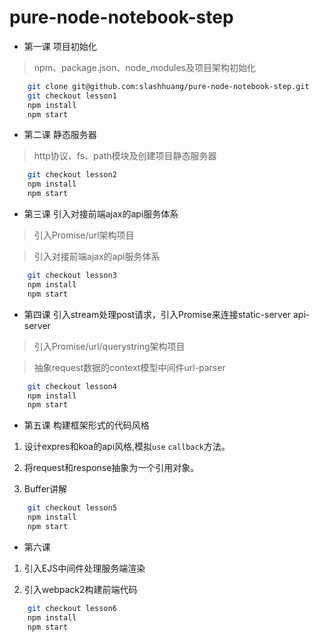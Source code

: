 # pure-node-notebook-step

- 第一课 项目初始化
> npm、package.json、node_modules及项目架构初始化
```bash
	git clone git@github.com:slashhuang/pure-node-notebook-step.git
	git checkout lesson1 
	npm install 
	npm start
```

- 第二课 静态服务器
> http协议、fs、path模块及创建项目静态服务器
```bash
	git checkout lesson2 
	npm install 
	npm start
```

- 第三课 引入对接前端ajax的api服务体系

> 引入Promise/url架构项目

> 引入对接前端ajax的api服务体系

```bash
	git checkout lesson3 
	npm install 
	npm start
```

- 第四课 引入stream处理post请求，引入Promise来连接static-server api-server

> 引入Promise/url/querystring架构项目

> 抽象request数据的context模型中间件url-parser

```bash
	git checkout lesson4
	npm install 
	npm start
```

- 第五课 构建框架形式的代码风格

1. 设计expres和koa的api风格,模拟`use` `callback`方法。

2. 将request和response抽象为一个引用对象。

3. Buffer讲解

```bash
	git checkout lesson5
	npm install 
	npm start
```

- 第六课 

1. 引入EJS中间件处理服务端渲染

2. 引入webpack2构建前端代码

```bash
	git checkout lesson6
	npm install 
	npm start
```





